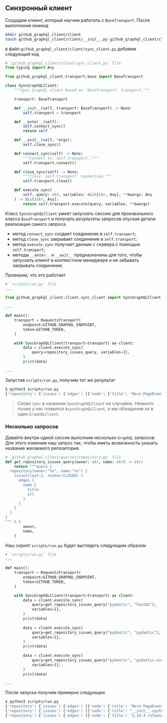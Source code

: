## Синхронный клиент

Создадим клиент, который научим работать с `BaseTransport`.
После выполнения команд

```bash
mkdir github_graphql_client/client
touch github_graphql_client/client/__init__.py github_graphql_client/client/sync_client.py
```

в файл `github_graphql_client/client/sync_client.py` добавим следующий код

```python
# `github_graphql_client/client/sync_client.py` file
from typing import Any

from github_graphql_client.transport.base import BaseTransport

class SyncGraphQLClient:
    """Sync GraphQL client based on `BaseTransport` transport."""

    transport: BaseTransport

    def __init__(self, transport: BaseTransport) -> None:
        self.transport = transport

    def __enter__(self):
        self.connect_sync()
        return self

    def __exit__(self, *args):
        self.close_sync()

    def connect_sync(self) -> None:
        """Connect to `self.transport`."""
        self.transport.connect()

    def close_sync(self) -> None:
        """Close `self.transport` connection."""
        self.transport.close()

    def execute_sync(
        self, query: str, variables: dict[str, Any], **kwargs: Any
    ) -> dict[str, Any]:
        return self.transport.execute(query, variables, **kwargs)

```

Класс `SyncGraphQLClient` умеет запускать сессию для произвольного класса
`BaseTransport` и получать результаты запросов опуская детали реализации самого запроса.

- метод `connect_sync` создает соединение в `self.transport`;
- метод `close_sync` закрывает соединение в `self.transport`;
- метод `execute_sync` получает данные с сервера с помощью `self.transport`;
- методы `__enter__` и `__exit__` предназначены для того, чтобы запускать клиент в контекстном менеджере и не забывать закрывать соединение;

Проверим, что это работает

```python
# `scripts/run.py` file
...

from github_graphql_client.client.sync_client import SyncGraphQLClient

...

def main():
    transport = RequestsTransport(
        endpoint=GITHUB_GRAPHQL_ENDPOINT,
        token=GITHUB_TOKEN,
    )

    with SyncGraphQLClient(transport=transport) as client:
        data = client.execute_sync(
            query=repository_issues_query, variables={},
        )
        print(data)

...

```

Запустив `scripts/run.py`, получим тот же результат

```bash
$ python3 scripts/run.py
{'repository': {'issues': {'edges': [{'node': {'title': 'More PageEvent Triggers', 'url': 'https://github.com/pydantic/FastUI/issues/104'}}, {'node': {'title': 'TypeError: Interval() takes no arguments', 'url': 'https://github.com/pydantic/FastUI/issues/105'}}]}}}
```

> Слово `sync` в названии `SyncGraphQLClient` не случайно. Немного позже у нас появится
> `AsyncGraphQLClient`, и мы объединим их в один `GraphQLClient`.

### Несколько запросов

Давайте внутри одной сессии выполним несколько `GraphQL` запросов. Для этого изменим
наш запрос так, чтобы иметь возможность указать название желаемого репозитория.

```python
# `github_graphql_client/queries/repository.py` file
def get_repository_issues_query(owner: str, name: str) -> str:
    return """query {
  repository(owner:"%s", name:"%s") {
    issues(last:2, states:CLOSED) {
      edges {
        node {
          title
          url
        }
      }
    }
  }
}
""" % (
        owner,
        name,
    )

```

Наш скрипт `scripts/run.py` будет выглядеть следующим образом

```python
# `scripts/run.py` file
...

def main():
    transport = RequestsTransport(
        endpoint=GITHUB_GRAPHQL_ENDPOINT,
        token=GITHUB_TOKEN,
    )

    with SyncGraphQLClient(transport=transport) as client:
        data = client.execute_sync(
            query=get_repository_issues_query("pydantic", "FastUI"),
            variables={},
        )
        print(data)
        
        data = client.execute_sync(
            query=get_repository_issues_query("pydantic", "pydantic"),
            variables={},
        )
        print(data)
        
        data = client.execute_sync(
            query=get_repository_issues_query("pydantic", "pydantic-core"),
            variables={},
        )
        print(data)

...
```

После запуска получим примерно следующее

```bash
$ python3 scripts/run.py
{'repository': {'issues': {'edges': [{'node': {'title': 'More PageEvent Triggers', 'url': 'https://github.com/pydantic/FastUI/issues/104'}}, {'node': {'title': 'TypeError: Interval() takes no arguments', 'url': 'https://github.com/pydantic/FastUI/issues/105'}}]}}}
{'repository': {'issues': {'edges': [{'node': {'title': "__init__.cpython-311-darwin.so  is an incompatible architecture (have 'x86_64', need 'arm64') in M1 mac mini", 'url': 'https://github.com/pydantic/pydantic/issues/8396'}}, {'node': {'title': 'Override class used in annotations', 'url': 'https://github.com/pydantic/pydantic/issues/8408'}}]}}}
{'repository': {'issues': {'edges': [{'node': {'title': '2.14.4 release upload failed', 'url': 'https://github.com/pydantic/pydantic-core/issues/1082'}}, {'node': {'title': "(🐞) `ValidationError` can't be instantiated", 'url': 'https://github.com/pydantic/pydantic-core/issues/1115'}}]}}}
```
